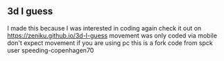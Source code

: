## 3d I guess
I made this because I was interested in coding again
check it out on https://zeniku.github.io/3d-I-guess
movement was only coded via mobile
don't expect movement if you are using pc
this is a fork code from spck user speeding-copenhagen70

